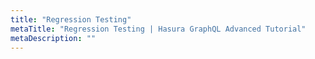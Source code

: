 ```yaml
---
title: "Regression Testing"
metaTitle: "Regression Testing | Hasura GraphQL Advanced Tutorial"
metaDescription: ""
---
```

